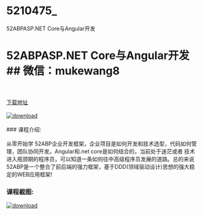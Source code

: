# 5210475_
52ABPASP.NET Core与Angular开发
# 52ABPASP.NET Core与Angular开发## 微信：mukewang8
<br/></br>[下载地址](http://www.36tz.cn/article/5210475 "下载地址")
<br/></br>[![download](http://36tz.cn/muke_img/2020_02_1-100.png "下载地址")](http://www.36tz.cn/article/5210475 "下载地址")
<br/></br>### 课程介绍:<br/></br>从零开始学 52ABP企业开发框架，企业项目是如何开发和技术选型，代码如何管理，团队协同开发。Angular和.net core是如何结合的，当前处于迷茫或者 技术进入瓶颈期的程序员，可以知道一条如何往中高级程序员发展的道路。总的来说52ABP是一个整合了前后端的强力框架，基于DDD(领域驱动设计)思想的强大稳定的WEB应用框架!

### 课程截图:
[![download](http://36tz.cn/muke_img/2020_02_11-97.png "下载地址")](http://www.36tz.cn/article/5210475 "下载地址")
